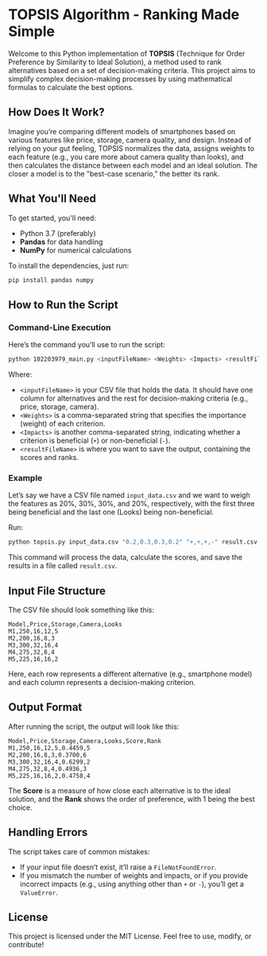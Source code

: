# TOPSIS Algorithm - Ranking Made Simple

Welcome to this Python implementation of **TOPSIS** (Technique for Order Preference by Similarity to Ideal Solution), a method used to rank alternatives based on a set of decision-making criteria. This project aims to simplify complex decision-making processes by using mathematical formulas to calculate the best options.

## How Does It Work?

Imagine you’re comparing different models of smartphones based on various features like price, storage, camera quality, and design. Instead of relying on your gut feeling, TOPSIS normalizes the data, assigns weights to each feature (e.g., you care more about camera quality than looks), and then calculates the distance between each model and an ideal solution. The closer a model is to the "best-case scenario," the better its rank.

## What You'll Need

To get started, you'll need:
- Python 3.7 (preferably)
- **Pandas** for data handling
- **NumPy** for numerical calculations

To install the dependencies, just run:

```bash
pip install pandas numpy
```

## How to Run the Script

### Command-Line Execution

Here’s the command you’ll use to run the script:

```bash
python 102203979_main.py <inputFileName> <Weights> <Impacts> <resultFileName>
```

Where:
- `<inputFileName>` is your CSV file that holds the data. It should have one column for alternatives and the rest for decision-making criteria (e.g., price, storage, camera).
- `<Weights>` is a comma-separated string that specifies the importance (weight) of each criterion.
- `<Impacts>` is another comma-separated string, indicating whether a criterion is beneficial (`+`) or non-beneficial (`-`).
- `<resultFileName>` is where you want to save the output, containing the scores and ranks.

### Example

Let’s say we have a CSV file named `input_data.csv` and we want to weigh the features as 20%, 30%, 30%, and 20%, respectively, with the first three being beneficial and the last one (Looks) being non-beneficial.

Run:

```bash
python topsis.py input_data.csv "0.2,0.3,0.3,0.2" "+,+,+,-" result.csv
```

This command will process the data, calculate the scores, and save the results in a file called `result.csv`.

## Input File Structure

The CSV file should look something like this:

```csv
Model,Price,Storage,Camera,Looks
M1,250,16,12,5
M2,200,16,8,3
M3,300,32,16,4
M4,275,32,8,4
M5,225,16,16,2
```

Here, each row represents a different alternative (e.g., smartphone model) and each column represents a decision-making criterion.

## Output Format

After running the script, the output will look like this:

```csv
Model,Price,Storage,Camera,Looks,Score,Rank
M1,250,16,12,5,0.4459,5
M2,200,16,8,3,0.3700,6
M3,300,32,16,4,0.6299,2
M4,275,32,8,4,0.4936,3
M5,225,16,16,2,0.4758,4
```

The **Score** is a measure of how close each alternative is to the ideal solution, and the **Rank** shows the order of preference, with 1 being the best choice.

## Handling Errors

The script takes care of common mistakes:
- If your input file doesn’t exist, it’ll raise a `FileNotFoundError`.
- If you mismatch the number of weights and impacts, or if you provide incorrect impacts (e.g., using anything other than `+` or `-`), you’ll get a `ValueError`.

## License

This project is licensed under the MIT License. Feel free to use, modify, or contribute!
